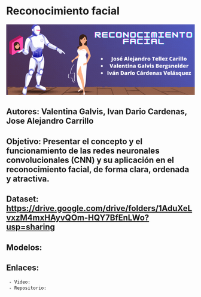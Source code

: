 # Reconocimiento facial

![Image text](/Banner-IA.gif)

## Autores: Valentina Galvis, Ivan Dario Cardenas, Jose Alejandro Carrillo
## Objetivo: Presentar el concepto y el funcionamiento de las redes neuronales convolucionales (CNN) y su aplicación en el reconocimiento facial, de forma clara, ordenada y atractiva.
## Dataset: https://drive.google.com/drive/folders/1AduXeLvxzM4mxHAyvQOm-HQY7BfEnLWo?usp=sharing
## Modelos:
## Enlaces:
     - Video:
     - Repositorio:   
